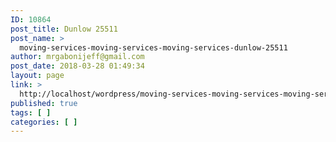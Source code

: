 ```yaml
---
ID: 10864
post_title: Dunlow 25511
post_name: >
  moving-services-moving-services-moving-services-dunlow-25511
author: mrgabonijeff@gmail.com
post_date: 2018-03-28 01:49:34
layout: page
link: >
  http://localhost/wordpress/moving-services-moving-services-moving-services-dunlow-25511/
published: true
tags: [ ]
categories: [ ]
---
```


